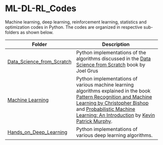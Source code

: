 # ML-DL-RL_Codes
Machine learning, deep learning, reinforcement learning, statistics and optimization codes in Python. The codes are organized in respective sub-folders as shown below.

 **Folder** | **Description** |
| ------------- | ------------- |
| [Data_Science_from_Scratch](https://github.com/ruchikaverma-iitg/Data-Science-from-Scratch-Python) | Python implementations of the algorithms discussed in the [Data Science from Scratch](https://www.oreilly.com/library/view/data-science-from/9781492041122/) book by Joel Grus|
| [Machine Learning](https://github.com/ruchikaverma-iitg/Machine_Learning_Youtube_Channel/tree/master/Machine_Learning) | Python implementations of various machine learning algorithms explained in the book [Pattern Recognition and Machine Learning by Christopher Bishop](https://www.microsoft.com/en-us/research/people/cmbishop/prml-book/) and [Probabilistic Machine Learning: An Introduction](https://probml.github.io/pml-book/book1.html) by [Kevin Patrick Murphy](https://www.cs.ubc.ca/~murphyk/). |
| [Hands_on_Deep_Learning](https://github.com/ruchikaverma-iitg/ML-DL-RL_Codes/tree/master/Hands_on_Deep_Learning) | Python implementations of various deep learning algorithms.|

